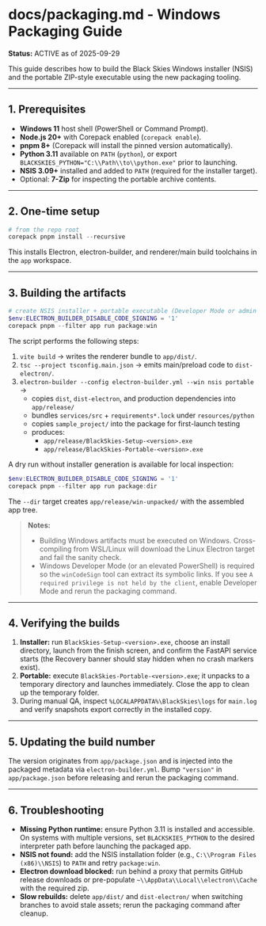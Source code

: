 # docs/packaging.md - Windows Packaging Guide
**Status:** ACTIVE as of 2025-09-29

This guide describes how to build the Black Skies Windows installer (NSIS) and the portable ZIP-style executable using the new packaging tooling.

---

## 1. Prerequisites
- **Windows 11** host shell (PowerShell or Command Prompt).
- **Node.js 20+** with Corepack enabled (`corepack enable`).
- **pnpm 8+** (Corepack will install the pinned version automatically).
- **Python 3.11** available on `PATH` (`python`), or export `BLACKSKIES_PYTHON="C:\\Path\\to\\python.exe"` prior to launching.
- **NSIS 3.09+** installed and added to `PATH` (required for the installer target).
- Optional: **7-Zip** for inspecting the portable archive contents.

---

## 2. One-time setup
```powershell
# from the repo root
corepack pnpm install --recursive
```
This installs Electron, electron-builder, and renderer/main build toolchains in the `app` workspace.

---

## 3. Building the artifacts
```powershell
# create NSIS installer + portable executable (Developer Mode or admin shell recommended)
$env:ELECTRON_BUILDER_DISABLE_CODE_SIGNING = '1'
corepack pnpm --filter app run package:win
```
The script performs the following steps:
1. `vite build` -> writes the renderer bundle to `app/dist/`.
2. `tsc --project tsconfig.main.json` -> emits main/preload code to `dist-electron/`.
3. `electron-builder --config electron-builder.yml --win nsis portable` ->
   - copies `dist`, `dist-electron`, and production dependencies into `app/release/`
   - bundles `services/src` + `requirements*.lock` under `resources/python`
   - copies `sample_project/` into the package for first-launch testing
   - produces:
     - `app/release/BlackSkies-Setup-<version>.exe`
     - `app/release/BlackSkies-Portable-<version>.exe`

A dry run without installer generation is available for local inspection:
```powershell
$env:ELECTRON_BUILDER_DISABLE_CODE_SIGNING = '1'
corepack pnpm --filter app run package:dir
```
The `--dir` target creates `app/release/win-unpacked/` with the assembled app tree.

> **Notes:**
> - Building Windows artifacts must be executed on Windows. Cross-compiling from WSL/Linux will download the Linux Electron target and fail the sanity check.
> - Windows Developer Mode (or an elevated PowerShell) is required so the `winCodeSign` tool can extract its symbolic links. If you see `A required privilege is not held by the client`, enable Developer Mode and rerun the packaging command.

---

## 4. Verifying the builds
1. **Installer:** run `BlackSkies-Setup-<version>.exe`, choose an install directory, launch from the finish screen, and confirm the FastAPI service starts (the Recovery banner should stay hidden when no crash markers exist).
2. **Portable:** execute `BlackSkies-Portable-<version>.exe`; it unpacks to a temporary directory and launches immediately. Close the app to clean up the temporary folder.
3. During manual QA, inspect `%LOCALAPPDATA%\BlackSkies\logs` for `main.log` and verify snapshots export correctly in the installed copy.

---

## 5. Updating the build number
The version originates from `app/package.json` and is injected into the packaged metadata via `electron-builder.yml`. Bump `"version"` in `app/package.json` before releasing and rerun the packaging command.

---

## 6. Troubleshooting
- **Missing Python runtime:** ensure Python 3.11 is installed and accessible. On systems with multiple versions, set `BLACKSKIES_PYTHON` to the desired interpreter path before launching the packaged app.
- **NSIS not found:** add the NSIS installation folder (e.g., `C:\\Program Files (x86)\\NSIS`) to `PATH` and retry `package:win`.
- **Electron download blocked:** run behind a proxy that permits GitHub release downloads or pre-populate `~\\AppData\\Local\\electron\\Cache` with the required zip.
- **Slow rebuilds:** delete `app/dist/` and `dist-electron/` when switching branches to avoid stale assets; rerun the packaging command after cleanup.
